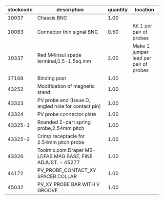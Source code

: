 |stockcode|description|quantity|location|
|---------|-----------|--------|--------|
|10037|Chassis BNC|1.00||
|10083|Connector thin signal BNC|0.50|Kit 1 per pair of probes|
|10337|Red M4insul spade terminal,0.5-1.5sq.mm|2.00|Make 1 jumper lead per pair of probes|
|17168|Binding post|1.00||
|43252|Modification of magnetic stand|1.00||
|43323|PV probe end (Issue D, angled hole for contact pin)|1.00||
|43324|PV probe connector plate|1.00||
|43325-1|Rounded 2-part spring probe,2.54mm pitch|1.00||
|43325-2|Crimp receptacle for 2.54mm pitch probe|1.00||
|43326|Toolmix.com  Draper MB-LDFAB MAG BASE, FINE ADJUST. - 45277|1.00||
|44172|PV_PROBE_CONTACT_XY SPACER COLLAR|1.00||
|45032|PV_XY PROBE BAR WITH V GROOVE|1.00||
